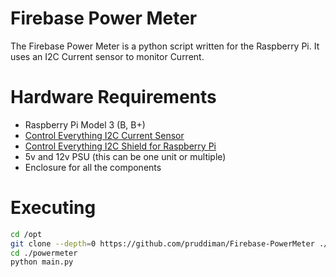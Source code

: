 
# Firebase Power Meter
The Firebase Power Meter is a python script written for the Raspberry Pi. It uses an I2C Current sensor to monitor Current. 

# Hardware Requirements
- Raspberry Pi Model 3 (B, B+)
- [Control Everything I2C Current Sensor](https://store.ncd.io/shop/?fwp_product_type=energy-monitors&fwp_interface=i2c-interface)
- [Control Everything I2C Shield for Raspberry Pi](https://store.ncd.io/?fwp_product_type=i2c-adapters&fwp_platform=raspberry-pi-3)
- 5v and 12v PSU (this can be one unit or multiple)
- Enclosure for all the components

# Executing
```bash
cd /opt
git clone --depth=0 https://github.com/pruddiman/Firebase-PowerMeter ./powermeter
cd ./powermeter
python main.py 
```
